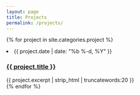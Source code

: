 ```yaml
---
layout: page
title: Projects
permalink: /projects/
---
```


<!-- **Photos and links coming soon, for now check out my github page for the following projects**

## Web Development
PhotoQ Website
Reaction Test

## Artificial Intellgence
StarcraftII AI Bot

## Game Development
Fruit Turtle <br>
Pyramid Escape <br>
WalkMan <br>

Checkout [my github](https://github.com/thomastran8) for more projects -->

{% for project in site.categories.project %}
<li>
		<time>{{ project.date | date: "%b %-d, %Y" }}</time>
		<h3><a href="{{ project.url | prepend: site.baseurl }}">{{ project.title }}</a></h3>
		{{ project.excerpt | strip_html | truncatewords:20 }}
</li>
{% endfor %}